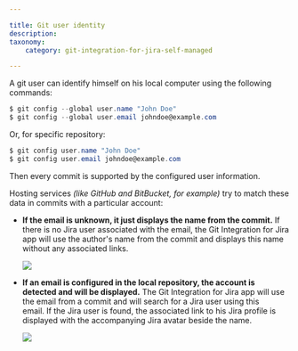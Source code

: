 ```yaml
---

title: Git user identity
description:
taxonomy:
    category: git-integration-for-jira-self-managed

---
```

A git user can identify himself on his local computer using the following commands:

```powershell
$ git config --global user.name "John Doe"
$ git config --global user.email johndoe@example.com
```


Or, for specific repository:

```powershell
$ git config user.name "John Doe"
$ git config user.email johndoe@example.com
```


Then every commit is supported by the configured user information.

Hosting services _(like GitHub and BitBucket, for example)_ try to match these data in commits with a particular account:

*   **If the email is unknown, it just displays the name from the commit.**
    If there is no Jira user associated with the email, the Git Integration for Jira app will use the author's name from the commit and displays this name without any associated links.

    ![](https://bigbrassband.atlassian.net/wiki/download/thumbnails/1930398801/git-user-non-matching-email.png?version=1&modificationDate=1630642907189&cacheVersion=1&api=v2&width=544&height=87)
*   **If an email is configured in the local repository, the account is detected and will be displayed.**
    The Git Integration for Jira app will use the email from a commit and will search for a Jira user using this email. If the Jira user is found, the associated link to his Jira profile is displayed with the accompanying Jira avatar beside the name.

    ![](https://bigbrassband.atlassian.net/wiki/download/thumbnails/1930398801/image-20210728-082525.png?version=1&modificationDate=1630642906952&cacheVersion=1&api=v2&width=421&height=69)

